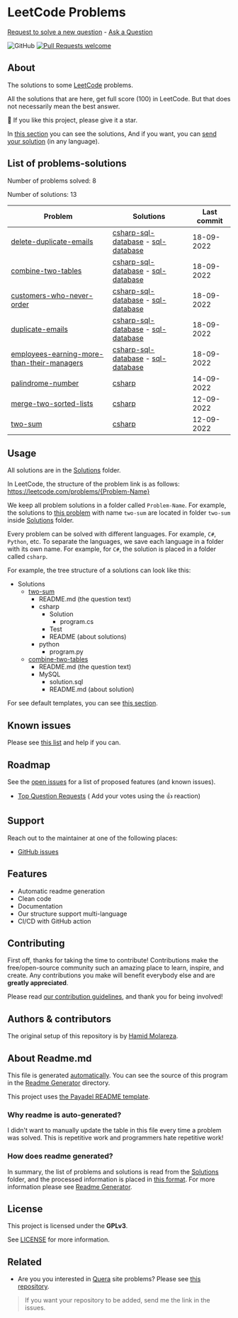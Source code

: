 # LeetCode Problems

<a href="https://github.com/HamidMolareza/LeetCode/issues/new?assignees=&labels=help%20wanted&template=02_SOLVE_REQUEST.md&title=solve%20request%3A+">
Request to solve a new question</a> -
<a href="https://github.com/HamidMolareza/LeetCode/issues/new?assignees=&labels=question&template=04_SUPPORT_QUESTION.md&title=support%3A+">
Ask a Question</a>

![GitHub](https://img.shields.io/github/license/HamidMolareza/LeetCode)
[![Pull Requests welcome](https://img.shields.io/badge/PRs-welcome-ff69b4.svg?style=flat-square)](https://github.com/HamidMolareza/LeetCode/issues?q=is%3Aissue+is%3Aopen+label%3A%22help+wanted%22)

## About

The solutions to some [LeetCode](https://leetcode.com) problems.

All the solutions that are here, get full score (100) in LeetCode. But that does not necessarily mean the best answer.

🌟 If you like this project, please give it a star.

In [this section](#list-of-problems-solutions) you can see the solutions, And if you want, you
can [send your solution](#contributing) (in any language).

## List of problems-solutions

Number of problems solved: 8

Number of solutions: 13

| Problem | Solutions | Last commit |
| ----- | ----- | ----- |
| [delete-duplicate-emails](https://leetcode.com/problems/delete-duplicate-emails) | [csharp-sql-database](https://github.com/HamidMolareza/LeetCode/tree/master/Solutions/delete-duplicate-emails/csharp-sql-database) - [sql-database](https://github.com/HamidMolareza/LeetCode/tree/master/Solutions/delete-duplicate-emails/sql-database) | 18-09-2022 |
| [combine-two-tables](https://leetcode.com/problems/combine-two-tables) | [csharp-sql-database](https://github.com/HamidMolareza/LeetCode/tree/master/Solutions/combine-two-tables/csharp-sql-database) - [sql-database](https://github.com/HamidMolareza/LeetCode/tree/master/Solutions/combine-two-tables/sql-database) | 18-09-2022 |
| [customers-who-never-order](https://leetcode.com/problems/customers-who-never-order) | [csharp-sql-database](https://github.com/HamidMolareza/LeetCode/tree/master/Solutions/customers-who-never-order/csharp-sql-database) - [sql-database](https://github.com/HamidMolareza/LeetCode/tree/master/Solutions/customers-who-never-order/sql-database) | 18-09-2022 |
| [duplicate-emails](https://leetcode.com/problems/duplicate-emails) | [csharp-sql-database](https://github.com/HamidMolareza/LeetCode/tree/master/Solutions/duplicate-emails/csharp-sql-database) - [sql-database](https://github.com/HamidMolareza/LeetCode/tree/master/Solutions/duplicate-emails/sql-database) | 18-09-2022 |
| [employees-earning-more-than-their-managers](https://leetcode.com/problems/employees-earning-more-than-their-managers) | [csharp-sql-database](https://github.com/HamidMolareza/LeetCode/tree/master/Solutions/employees-earning-more-than-their-managers/csharp-sql-database) - [sql-database](https://github.com/HamidMolareza/LeetCode/tree/master/Solutions/employees-earning-more-than-their-managers/sql-database) | 18-09-2022 |
| [palindrome-number](https://leetcode.com/problems/palindrome-number) | [csharp](https://github.com/HamidMolareza/LeetCode/tree/master/Solutions/palindrome-number/csharp) | 14-09-2022 |
| [merge-two-sorted-lists](https://leetcode.com/problems/merge-two-sorted-lists) | [csharp](https://github.com/HamidMolareza/LeetCode/tree/master/Solutions/merge-two-sorted-lists/csharp) | 12-09-2022 |
| [two-sum](https://leetcode.com/problems/two-sum) | [csharp](https://github.com/HamidMolareza/LeetCode/tree/master/Solutions/two-sum/csharp) | 12-09-2022 |


## Usage

All solutions are in the [Solutions](Solutions) folder.

In LeetCode, the structure of the problem link is as follows: https://leetcode.com/problems/{Problem-Name}

We keep all problem solutions in a folder called `Problem-Name`. For example, the solutions
to [this problem](https://leetcode.com/problems/two-sum/) with name `two-sum` are located in folder `two-sum`
inside [Solutions](Solutions/two-sum) folder.

Every problem can be solved with different languages. For example, `C#`, `Python`, etc. To separate the languages, we
save each language in a folder with its own name. For example, for `C#`, the solution is placed in a folder
called `csharp`.

For example, the tree structure of a solutions can look like this:

- Solutions
    - [two-sum](https://github.com/HamidMolareza/LeetCode/tree/master/Solutions/two-sum)
        - README.md (the question text)
        - csharp
          - Solution
            - program.cs
          - Test
          - README (about solutions)
        - python
          - program.py
    - [combine-two-tables](https://github.com/HamidMolareza/LeetCode/tree/master/Solutions/combine-two-tables/MySQL)
      - README.md (the question text)
      - MySQL
        - solution.sql
        - README.md (about solution)

For see default templates, you can see [this section](Templates).

## Known issues

Please see [this list](https://github.com/HamidMolareza/LeetCode/issues) and help if you can.

## Roadmap

See the [open issues](https://github.com/HamidMolareza/LeetCode/issues) for a list of proposed features (and known
issues).

- [Top Question Requests](https://github.com/HamidMolareza/LeetCode/issues?q=label%3Aenhancement+is%3Aopen+sort%3Areactions-%2B1-desc) (
  Add your votes using the 👍 reaction)

## Support

Reach out to the maintainer at one of the following places:

- [GitHub issues](https://github.com/HamidMolareza/LeetCode/issues/new?assignees=&labels=question&template=04_SUPPORT_QUESTION.md&title=support%3A+)

## Features

- Automatic readme generation
- Clean code
- Documentation
- Our structure support multi-language
- CI/CD with GitHub action

## Contributing

First off, thanks for taking the time to contribute! Contributions make the free/open-source community such an
amazing place to learn, inspire, and create. Any contributions you make will benefit everybody else and are **greatly
appreciated**.

Please read [our contribution guidelines](docs/CONTRIBUTING.md), and thank you for being involved!

## Authors & contributors

The original setup of this repository is by [Hamid Molareza](https://github.com/HamidMolareza).

## About Readme.md

This file is generated [automatically](.github/workflows/update-readme.yml). You can see the source of this program in
the [Readme Generator](ReadmeGenerator) directory.

This project uses [the Payadel README template](https://github.com/Payadel/Readme/).

### Why readme is auto-generated?

I didn't want to manually update the table in this file every time a problem was solved. This is repetitive work and
programmers hate repetitive work!

### How does readme generated?

In summary, the list of problems and solutions is read from the [Solutions](Solutions) folder, and the processed
information is placed in [this format](ReadmeGenerator/Data/ReadmeTemplate.md).
For more information please see [Readme Generator](ReadmeGenerator).

## License

This project is licensed under the **GPLv3**.

See [LICENSE](LICENSE) for more information.

## Related

- Are you you interested in [Quera](quera.org) site problems? Please see [this repository](https://github.com/HamidMolareza/QueraProblems).


> If you want your repository to be added, send me the link in the issues.
